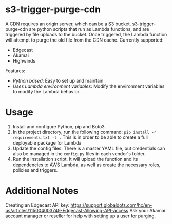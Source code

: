 s3-trigger-purge-cdn
==========
A CDN requires an origin server, which can be a S3 bucket. 
s3-trigger-purge-cdn are python scripts that run as Lambda functions, and are triggered by file uploads to the bucket. Once triggered, the Lambda function will attempt to purge the old file from the CDN cache.
Currently supported: 
- Edgecast
- Akamai
- Highwinds

Features:
- *Python based*: Easy to set up and maintain
- *Uses Lambda environment variables*: Modify the environment variables to modify the Lambda behavior

Usage
==========
1. Install and configure Python, pip and Boto3
2. In the project directory, run the following command: `pip install -r requirements.txt -t .` This is in order to be able to create a full deployable package for Lambda
3. Update the config files. There is a master YAML file, but credentials can also be managed in the `config.py` files in each vendor's folder. 
4. Run the installation script. It will upload the function and its dependencies to AWS Lambda, as well as create the necessary roles, policies and triggers. 

Additional Notes
=========
Creating an Edgecast API key: https://support.globaldots.com/hc/en-us/articles/115004003749-Edgecast-Allowing-API-access
Ask your Akamai account manager or reseller for help with setting up a user for purging.

